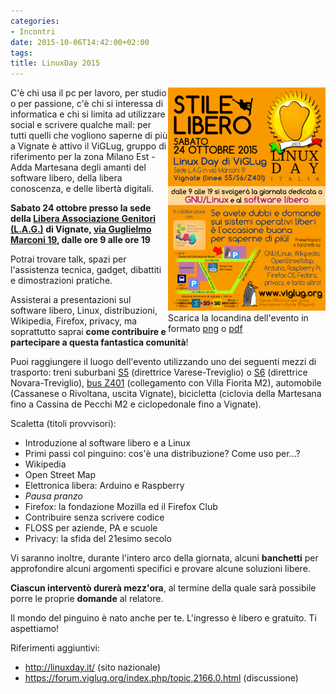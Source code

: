 ```yaml
---
categories:
- Incontri
date: 2015-10-06T14:42:00+02:00
tags:
title: LinuxDay 2015
---
```


<div style="width: 50%; float: right;">
<a href="/images/2015_linux_day.png" target="_blank"><img src="/images/2015_linux_day.png" alt="Locandina Linux Day 2015" class="img-responsive img-thumbnail" /></a>
Scarica la locandina dell'evento in formato <a href="/images/2015_linux_day.png">png</a> o <a href="/docs/2015_linux_day.pdf">pdf</a>
</div>

C'è chi usa il pc per lavoro, per studio o per passione, c'è chi si interessa di informatica e chi si limita ad utilizzare social e scrivere qualche mail: per tutti quelli che vogliono saperne di più a Vignate è attivo il ViGLug, gruppo di riferimento per la zona Milano Est - Adda Martesana degli amanti del software libero, della libera conoscenza, e delle libertà digitali.

**Sabato 24 ottobre presso la sede della <a href="http://www.lagvignate.altervista.org">Libera Associazione Genitori (L.A.G.)</a> di Vignate, <a href="http://www.openstreetmap.org/?mlat=45.49611&mlon=9.37917#map=19/45.49611/9.37917">via Guglielmo Marconi 19</a>, dalle ore 9 alle ore 19**

Potrai trovare talk, spazi per l'assistenza tecnica, gadget, dibattiti e dimostrazioni pratiche.

Assisterai a presentazioni sul software libero, Linux, distribuzioni, Wikipedia, Firefox, privacy, ma soprattutto saprai **come contribuire e partecipare a questa fantastica comunità**!

Puoi raggiungere il luogo dell'evento utilizzando uno dei seguenti mezzi di trasporto: treni suburbani <a href="http://www.trenord.it/it/circolazione-e-linee/le-linee/linee-s/s5.aspx">S5</a> (direttrice Varese-Treviglio) o <a href="http://www.trenord.it/it/circolazione-e-linee/le-linee/linee-s/s6.aspx">S6</a> (direttrice Novara-Treviglio), <a href="http://milanosudest.autoguidovie.it/files/Milano%20Sud-Est/Linee/Orari/Invernale_scolastico/z401_FER%20INV.pdf">bus Z401</a> (collegamento con Villa Fiorita M2), automobile (Cassanese o Rivoltana, uscita Vignate), bicicletta (ciclovia della Martesana fino a Cassina de Pecchi M2 e ciclopedonale fino a Vignate).

Scaletta (titoli provvisori):

 * Introduzione al software libero e a Linux
 * Primi passi col pinguino: cos'è una distribuzione? Come uso per...?
 * Wikipedia
 * Open Street Map
 * Elettronica libera: Arduino e Raspberry
 * *Pausa pranzo*
 * Firefox: la fondazione Mozilla ed il Firefox Club
 * Contribuire senza scrivere codice
 * FLOSS per aziende, PA e scuole
 * Privacy: la sfida del 21esimo secolo

Vi saranno inoltre, durante l'intero arco della giornata, alcuni **banchetti** per approfondire alcuni argomenti specifici e provare alcune soluzioni libere.

**Ciascun interventò durerà mezz'ora**, al termine della quale sarà possibile porre le proprie **domande** al relatore.

Il mondo del pinguino è nato anche per te. L'ingresso è libero e gratuito. Ti aspettiamo!

Riferimenti aggiuntivi:

 * http://linuxday.it/ (sito nazionale)
 * https://forum.viglug.org/index.php/topic,2166.0.html (discussione)
